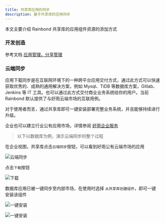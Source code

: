 ```yaml
---
title: 共享库应用的同步
description: 基于共享库的应用同步
---
```


本文主要介绍 Rainbond 共享库的应用组件资源的添加方式

### 开发创造

参考文档 [应用管理，分享管理](/docs/use-manual/enterprise-manage/appcenter/share-app-market)

### 云端同步

应用下载同步是在互联网环境下的一种跨平台应用交付方式，通过此方式可以快速获取优秀的、成熟的通用解决方案，例如 Mysql、TiDB 等数据库方案，Gitlab、Jenkins 等 IT 工具。也可以通过此方式交付商业业务系统给你的用户。当前 Rainbond 默认提供了与好雨云端市场的互联用例。

对于使用者而言，通过共享库即可一键安装部署完整业务系统，并且能够持续进行升级。

企业也可以建立行业公有应用市场，详情参阅 [好雨企业服务](https://www.goodrain.com)

> 以下以数据库为例，演示云端同步的整个过程

在企业视图，共享库点击`云端同步`按钮，可以看到好雨公有云端市场的应用

![云端同步](https://grstatic.oss-cn-shanghai.aliyuncs.com/images/docs/5.2/user-manual/enterprise/appcenter/add-app/Cloud%20sync.png)

点击`下载`按钮

![下载](https://grstatic.oss-cn-shanghai.aliyuncs.com/images/docs/5.2/user-manual/enterprise/appcenter/add-app/mysqlsync.png)

数据库应用已被一键同步至内部市场，在使用时选择 `从共享库创建组件`，即可一键安装该组件

![一键安装](https://grstatic.oss-cn-shanghai.aliyuncs.com/images/docs/5.2/user-manual/enterprise/appcenter/add-app/mysqlsync01.png)

![一键安装](https://grstatic.oss-cn-shanghai.aliyuncs.com/images/docs/5.2/user-manual/enterprise/appcenter/component-add/One%20button%20installation.png)